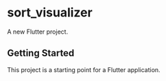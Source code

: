 # sort_visualizer

A new Flutter project.

## Getting Started

This project is a starting point for a Flutter application.

